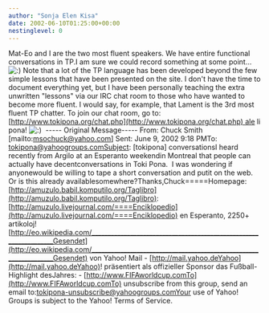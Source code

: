 ```yaml
---
author: "Sonja Elen Kisa"
date: 2002-06-10T01:25:00+00:00
nestinglevel: 0
---
```

Mat-Eo and I are the two most fluent speakers. We have entire functional conversations in TP.I am sure we could record something at some point... ![:)](images/smilies/icon_e_smile.gif "Smile") Note that a lot of the TP language has been developed beyond the few simple lessons that have been presented on the site. I don't have the time to document everything yet, but I have been personally teaching the extra unwritten "lessons" via our IRC chat room to those who have wanted to become more fluent. I would say, for example, that Lament is the 3rd most fluent TP chatter. To join our chat room, go to: [http://www.tokipona.org/chat.php](http://www.tokipona.org/chat.php) ale li pona! ![:)](images/smilies/icon_e_smile.gif "Smile")  -----
Original Message-----
From: Chuck Smith \[mailto:[msochuck@yahoo.com](mailto://msochuck@yahoo.com)\] Sent: June 9, 2002 9:18 PMTo: [tokipona@yahoogroups.comSubject](mailto://tokipona@yahoogroups.comSubject): \[tokipona\] conversationsI heard recently from Argilo at an Esperanto weekendin Montreal that people can actually have decentconversations in Toki Pona.  I was wondering if anyonewould be willing to tape a short conversation and putit on the web.  Or is this already availablesomewhere?Thanks,Chuck=====Homepage: [http://amuzulo.babil.komputilo.org/Taglibro](http://amuzulo.babil.komputilo.org/Taglibro): [http://amuzulo.livejournal.com/====Enciklopedio](http://amuzulo.livejournal.com/====Enciklopedio) en Esperanto, 2250+ artikoloj![http://eo.wikipedia.com/__________________________________________________________________Gesendet](http://eo.wikipedia.com/__________________________________________________________________Gesendet) von Yahoo! Mail - [http://mail.yahoo.deYahoo](http://mail.yahoo.deYahoo)! präsentiert als offizieller Sponsor das Fußball-Highlight desJahres: - [http://www.FIFAworldcup.comTo](http://www.FIFAworldcup.comTo) unsubscribe from this group, send an email to:[tokipona-unsubscribe@yahoogroups.comYour](mailto://tokipona-unsubscribe@yahoogroups.comYour) use of Yahoo! Groups is subject to the Yahoo! Terms of Service.